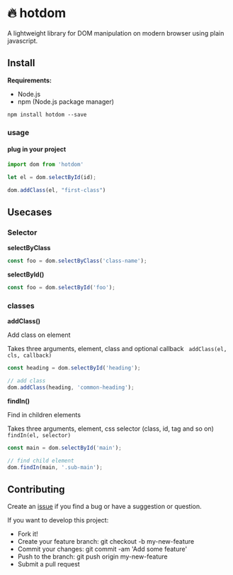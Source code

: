 # 🔥 hotdom

A lightweight library for DOM manipulation on modern browser using plain javascript.

## Install

**Requirements:**

- Node.js
- npm (Node.js package manager)

```
npm install hotdom --save
```

### usage

#### plug in your project

```javascript
import dom from 'hotdom'

let el = dom.selectById(id);

dom.addClass(el, "first-class")

```

## Usecases

### Selector

__selectByClass__

```javascript
const foo = dom.selectByClass('class-name');
```

__selectById()__

```javascript
const foo = dom.selectById('foo');
```


### classes

__addClass()__

Add class on element

Takes three arguments, element, class and optional callback 
`  addClass(el, cls, callback) `

```javascript
const heading = dom.selectById('heading');

// add class 
dom.addClass(heading, 'common-heading');
```

__findIn()__

Find in children elements

Takes three arguments, element, css selector (class, id, tag and so on)
`   findIn(el, selector)  `

```javascript
const main = dom.selectById('main');

// find child element
dom.findIn(main, '.sub-main');

```

## Contributing
Create an [issue](https://github.com/hidaytrahman/hotdom/issues/new) if you find a bug or have a suggestion or question.

If you want to develop this project:

- Fork it!
- Create your feature branch: git checkout -b my-new-feature
- Commit your changes: git commit -am 'Add some feature'
- Push to the branch: git push origin my-new-feature
- Submit a pull request
